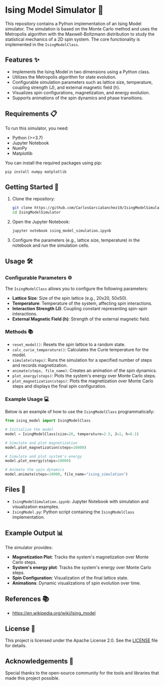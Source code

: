 # Ising Model Simulator 🎲

This repository contains a Python implementation of an Ising Model simulator. The simulation is based on the Monte Carlo method and uses the Metropolis algorithm with the Maxwell-Boltzmann distribution to study the statistical mechanics of a 2D spin system. The core functionality is implemented in the `IsingModelClass`.

## Features ✨
- Implements the Ising Model in two dimensions using a Python class.
- Utilizes the Metropolis algorithm for state evolution.
- Configurable simulation parameters such as lattice size, temperature, coupling strength (J), and external magnetic field (h).
- Visualizes spin configurations, magnetization, and energy evolution.
- Supports animations of the spin dynamics and phase transitions.

## Requirements 📋
To run this simulator, you need:

- Python (>=3.7)
- Jupyter Notebook
- NumPy
- Matplotlib

You can install the required packages using pip:
```bash
pip install numpy matplotlib
```

## Getting Started 🚀
1. Clone the repository:
	```bash
	git clone https://github.com/CarlosGarciaSanchez19/IsingModelSimulator.git
	cd IsingModelSimulator
	```

2. Open the Jupyter Notebook:
	```bash
	jupyter notebook ising_model_simulation.ipynb
	```

3. Configure the parameters (e.g., lattice size, temperature) in the notebook and run the simulation cells.

## Usage 🛠️
### Configurable Parameters ⚙️
The `IsingModelClass` allows you to configure the following parameters:
- **Lattice Size**: Size of the spin lattice (e.g., 20x20, 50x50).
- **Temperature**: Temperature of the system, affecting spin interactions.
- **Interaction Strength (J)**: Coupling constant representing spin-spin interactions.
- **External Magnetic Field (h)**: Strength of the external magnetic field.

### Methods 📚
- `reset_model()`: Resets the spin lattice to a random state.
- `calc_curie_temperature()`: Calculates the Curie temperature for the model.
- `simulate(steps)`: Runs the simulation for a specified number of steps and records magnetization.
- `animate(steps, file_name)`: Creates an animation of the spin dynamics.
- `plot_energy(steps)`: Plots the system's energy over Monte Carlo steps.
- `plot_magnetization(steps)`: Plots the magnetization over Monte Carlo steps and displays the final spin configuration.

### Example Usage 💻
Below is an example of how to use the `IsingModelClass` programmatically:
```python
from ising_model import IsingModelClass

# Initialize the model
model = IsingModelClass(size=20, temperature=2.5, J=1, h=0.1)

# Simulate and plot magnetization
model.plot_magnetization(steps=10000)

# Simulate and plot system's energy
model.plot_energy(steps=10000)

# Animate the spin dynamics
model.animate(steps=10000, file_name="ising_simulation")
```

## Files 📁
- `IsingModelSimulation.ipynb`: Jupyter Notebook with simulation and visualization examples.
- `IsingModel.py`: Python script containing the `IsingModelClass` implementation.

## Example Output 📊
The simulator provides:
- **Magnetization Plot**: Tracks the system's magnetization over Monte Carlo steps.
- **System's energy plot**: Tracks the system's energy over Monte Carlo steps.
- **Spin Configuration**: Visualization of the final lattice state.
- **Animations**: Dynamic visualizations of spin evolution over time.

## References 📚
- https://en.wikipedia.org/wiki/Ising_model

## License 📜
This project is licensed under the Apache License 2.0. See the [LICENSE](LICENSE) file for details.

## Acknowledgements 🙏
Special thanks to the open-source community for the tools and libraries that made this project possible.

